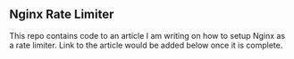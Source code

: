 ## Nginx Rate Limiter

This repo contains code to an article I am writing on how to setup Nginx as a rate limiter. Link to the article would be added below once it is complete.
